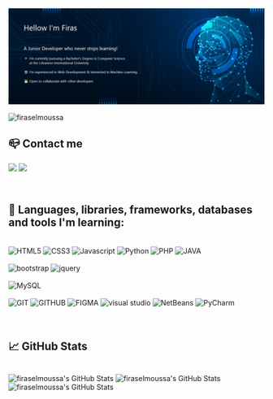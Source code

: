   <!-- background -->
  <img  alt="header" src="img/AI-and-ML-banner-with-head.png" />

<p align="left" > <img src="https://komarev.com/ghpvc/?username=firaselmoussa&label=Profile%20views&color=0e75b6&style=flat" alt="firaselmoussa" /></p>

 <!-- <h1>Firas EL Moussa</h1>
<h2>I'm a Junior Developer who never stops learning!</h2>

<p>🎓 I'm currently pursuing a Bachelor's Degree in Computer Science at the Lebanese International University</p>
<p>🤖 I’m experienced in Web Development & interested in Machine Learning.</p>
<p>👨‍💻  Open to collaborate with other developers</p>

<br> -->

<h2>📪 Contact me</h2>
<p>
  <a href="mailto:firaselmoussa@gmail.com" target="_blank"><img height="28" src = "https://img.shields.io/badge/email-8B89CC?&style=for-the-badge&logo=protonmail&logoColor=white"></a>
  <a href="https://www.linkedin.com/in/firas-el-moussa-ab325221b" target="_blank"> <img height="28" src = "https://img.shields.io/badge/-LinkedIn-0e76a8?style=for-the-badge&logo=Linkedin&logoColor=white"></a>
</p> 
  <br>

<div>
  <h2>🧰 Languages, libraries, frameworks, databases and tools I'm learning:</h2><br>
    <img src="https://img.shields.io/static/v1?label=&message=HTML5&color=%23E34F26&style=for-the-badge&logo=html5&logoColor=whitesmoke" alt="HTML5">
    <img src="https://img.shields.io/static/v1?label=&message=CSS3&color=%231572B6&style=for-the-badge&logo=css3&logoColor=whitesmoke" alt="CSS3">
    <img src="https://img.shields.io/static/v1?label=&message=Javascript&color=%23F7DF1E&style=for-the-badge&logo=javascript&logoColor=grey" alt="Javascript"> 
    <img src="https://img.shields.io/static/v1?label=&message=Python&color=%231572B6&style=for-the-badge&logo=python&logoColor=whitesmoke" alt="Python">
    <img src="https://img.shields.io/badge/php-%23777BB4.svg?style=for-the-badge&logo=php&logoColor=white" alt="PHP">
    <img src="https://img.shields.io/static/v1?label=&message=JAVA&color=orange&style=for-the-badge&logo=JAVA&logoColor=whitesmoke" alt="JAVA">
    <br><br>
    <img src="https://img.shields.io/static/v1?label=&message=bootstrap&color=%23CC6699&style=for-the-badge&logo=bootstrap&logoColor=whitesmoke" alt="bootstrap">
    <img src="https://img.shields.io/badge/jquery-%230769AD.svg?style=for-the-badge&logo=jquery&logoColor=white" alt="jquery">
    <br><br>
    <img src="https://img.shields.io/badge/mysql-%2300f.svg?style=for-the-badge&logo=mysql&logoColor=white" alt="MySQL">
    <br><br>
    <img src="https://img.shields.io/static/v1?label=&message=GIT&color=%23F05032&style=for-the-badge&logo=git&logoColor=whitesmoke" alt="GIT">
    <img src="https://img.shields.io/static/v1?label=&message=GITHUB&color=%23181717&style=for-the-badge&logo=github&logoColor=whitesmoke" alt="GITHUB">
    <img src="https://img.shields.io/static/v1?label=&message=FIGMA&color=%23552d84&style=for-the-badge&logo=figma&logoColor=whitesmoke" alt="FIGMA">
    <img src="https://img.shields.io/static/v1?label=&message=Visual studio&color=blue&style=for-the-badge&logo=visualstudio&logoColor=whitesmoke" alt="visual studio">
    <img src="https://img.shields.io/static/v1?label=&message=NetBeans&color=%2101710&style=for-the-badge&logo=Apache NetBeans IDE&logoColor=white" alt="NetBeans">
    <img src="https://img.shields.io/static/v1?label=&message=PyCharm&color=%23181717&style=for-the-badge&logo=PyCharm&logoColor=white" alt="PyCharm">

</div>

<br>
<br>
  <h2>📈 GitHub Stats</h2>

<br>

  <img  alt="firaselmoussa's GitHub Stats" src="https://github-readme-stats.vercel.app/api?username=firaselmoussa&theme=tokyonight"/>

  <img alt="firaselmoussa's GitHub Stats" src="https://github-readme-streak-stats.herokuapp.com/?user=firaselmoussa&theme=tokyonight"/>

  <img alt="firaselmoussa's GitHub Stats" src="https://github-readme-stats.vercel.app/api/top-langs/?username=firaselmoussa&theme=tokyonight"/>

<!-- hide_border=false&title_color=ff652f&icon_color=FFE400&bg_color=09131B&text_color=ffffff&border_color=0c1a25 -->
<!-- theme=tokyonight -->
